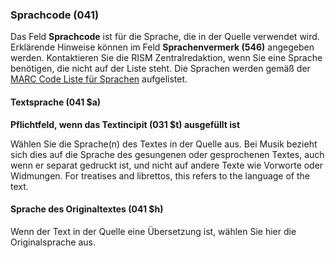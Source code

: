 ### Sprachcode (041)

Das Feld **Sprachcode** ist für die Sprache, die in der Quelle verwendet wird. Erklärende Hinweise können im Feld **Sprachenvermerk (546)** angegeben werden. Kontaktieren Sie die RISM Zentralredaktion, wenn Sie eine Sprache benötigen, die nicht auf der Liste steht. Die Sprachen werden gemäß der [MARC Code Liste für Sprachen](https://www.loc.gov/marc/languages/language_code.html) aufgelistet.

#### Textsprache (041 $a)

**Pflichtfeld, wenn das Textincipit (031 $t) ausgefüllt ist**

Wählen Sie die Sprache(n) des Textes in der Quelle aus. Bei Musik bezieht sich dies auf die Sprache des gesungenen oder gesprochenen Textes, auch wenn er separat gedruckt ist, und nicht auf andere Texte wie Vorworte oder Widmungen. For treatises and librettos, this refers to the language of the text.


#### Sprache des Originaltextes (041 $h)

Wenn der Text in der Quelle eine Übersetzung ist, wählen Sie hier die Originalsprache aus.
